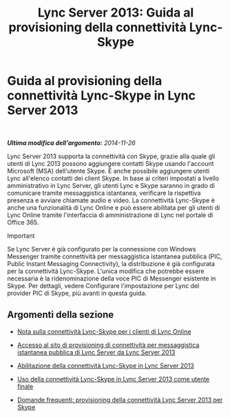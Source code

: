 ﻿---
title: 'Lync Server 2013: Guida al provisioning della connettività Lync-Skype'
TOCTitle: Guida al provisioning della connettività Lync-Skype
ms:assetid: 69adda9b-5b72-4538-9be6-079b2f462e09
ms:mtpsurl: https://technet.microsoft.com/it-it/library/Dn440173(v=OCS.15)
ms:contentKeyID: 59602736
ms.date: 08/24/2015
mtps_version: v=OCS.15
ms.translationtype: HT
---

# Guida al provisioning della connettività Lync-Skype in Lync Server 2013

 

_**Ultima modifica dell'argomento:** 2014-11-26_

Lync Server 2013 supporta la connettività con Skype, grazie alla quale gli utenti di Lync 2013 possono aggiungere contatti Skype usando l'account Microsoft (MSA) dell'utente Skype. È anche possibile aggiungere utenti Lync all'elenco contatti dei client Skype. In base ai criteri impostati a livello amministrativo in Lync Server, gli utenti Lync e Skype saranno in grado di comunicare tramite messaggistica istantanea, verificare la rispettiva presenza e avviare chiamate audio e video. La connettività Lync-Skype è anche una funzionalità di Lync Online e può essere abilitata per gli utenti di Lync Online tramite l'interfaccia di amministrazione di Lync nel portale di Office 365.

> [!IMPORTANT]  
> Se Lync Server è già configurato per la connessione con Windows Messenger tramite connettività per messaggistica istantanea pubblica (PIC, Public Instant Messaging Connectivity), la distribuzione è già configurata per la connettività Lync-Skype. L'unica modifica che potrebbe essere necessaria è la ridenominazione della voce PIC di Messenger esistente in Skype. Per dettagli, vedere Configurare l'impostazione per Lync del provider PIC di Skype, più avanti in questa guida.

## Argomenti della sezione

  - [Nota sulla connettività Lync-Skype per i clienti di Lync Online](lync-server-2013-note-about-lync-skype-connectivity-for-lync-on.md)

  - [Accesso al sito di provisioning di connettività per messaggistica istantanea pubblica di Lync Server da Lync Server 2013](lync-server-2013-accessing-the-lync-server-public-im-connectivity-provisioning-site.md)

  - [Abilitazione della connettività Lync-Skype in Lync Server 2013](lync-server-2013-enabling-lync-skype-connectivity.md)

  - [Uso della connettività Lync-Skype in Lync Server 2013 come utente finale](lync-server-2013-using-lync-skype-connectivity-as-an-end-user.md)

  - [Domande frequenti: provisioning della connettività Lync Server 2013 per Skype](lync-server-2013-frequently-asked-questions-provisioning-lync-server-for-skype-connectivity.md)

